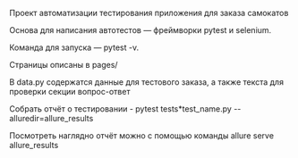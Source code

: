 Проект автоматизации тестирования приложения для заказа самокатов

Основа для написания автотестов — фреймворки pytest и selenium.

Команда для запуска — pytest -v.

Страницы описаны в pages/

В data.py содержатся данные для тестового заказа, а также текста для проверки секции вопрос-ответ

Собрать отчёт о тестировании - pytest tests*test_name.py --alluredir=allure_results

Посмотреть наглядно отчёт можно с помощью команды allure serve allure_results
